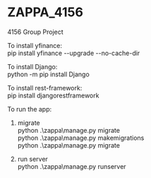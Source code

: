 # ZAPPA_4156
4156 Group Project

To install yfinance:<br/>
pip install yfinance --upgrade --no-cache-dir<br/>

To install Django:<br/>
python -m pip install Django<br/>

To install rest-framework:<br/>
pip install djangorestframework<br/>

To run the app:<br/>
1. migrate <br/>
python .\zappa\manage.py migrate <br/>
python .\zappa\manage.py makemigrations <br/>
python .\zappa\manage.py migrate <br/>

2. run server <br/>
python .\zappa\manage.py runserver